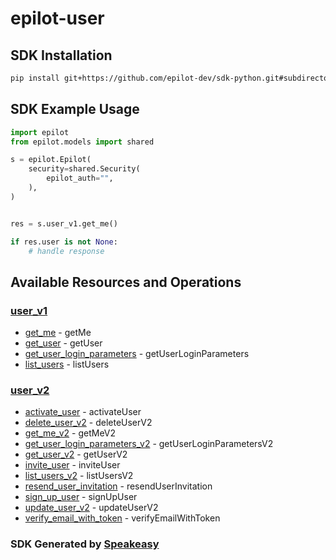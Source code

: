 # epilot-user

<!-- Start SDK Installation -->
## SDK Installation

```bash
pip install git+https://github.com/epilot-dev/sdk-python.git#subdirectory=user
```
<!-- End SDK Installation -->

## SDK Example Usage
<!-- Start SDK Example Usage -->


```python
import epilot
from epilot.models import shared

s = epilot.Epilot(
    security=shared.Security(
        epilot_auth="",
    ),
)


res = s.user_v1.get_me()

if res.user is not None:
    # handle response
```
<!-- End SDK Example Usage -->

<!-- Start SDK Available Operations -->
## Available Resources and Operations


### [user_v1](docs/sdks/userv1/README.md)

* [get_me](docs/sdks/userv1/README.md#get_me) - getMe
* [get_user](docs/sdks/userv1/README.md#get_user) - getUser
* [get_user_login_parameters](docs/sdks/userv1/README.md#get_user_login_parameters) - getUserLoginParameters
* [list_users](docs/sdks/userv1/README.md#list_users) - listUsers

### [user_v2](docs/sdks/userv2/README.md)

* [activate_user](docs/sdks/userv2/README.md#activate_user) - activateUser
* [delete_user_v2](docs/sdks/userv2/README.md#delete_user_v2) - deleteUserV2
* [get_me_v2](docs/sdks/userv2/README.md#get_me_v2) - getMeV2
* [get_user_login_parameters_v2](docs/sdks/userv2/README.md#get_user_login_parameters_v2) - getUserLoginParametersV2
* [get_user_v2](docs/sdks/userv2/README.md#get_user_v2) - getUserV2
* [invite_user](docs/sdks/userv2/README.md#invite_user) - inviteUser
* [list_users_v2](docs/sdks/userv2/README.md#list_users_v2) - listUsersV2
* [resend_user_invitation](docs/sdks/userv2/README.md#resend_user_invitation) - resendUserInvitation
* [sign_up_user](docs/sdks/userv2/README.md#sign_up_user) - signUpUser
* [update_user_v2](docs/sdks/userv2/README.md#update_user_v2) - updateUserV2
* [verify_email_with_token](docs/sdks/userv2/README.md#verify_email_with_token) - verifyEmailWithToken
<!-- End SDK Available Operations -->

### SDK Generated by [Speakeasy](https://docs.speakeasyapi.dev/docs/using-speakeasy/client-sdks)
